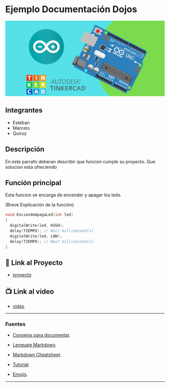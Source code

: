 # Ejemplo Documentación Dojos
![Tinkercad](./img/ArduinoTinkercad.jpg)


## Integrantes 
- Esteban
- Marcelo
- Quiroz

## Descripción
En este parrafo deberan describir que funcion cumple su proyecto. Que solucion esta ofreciendo

## Función principal
Esta funcion se encarga de encender y apagar los leds.

(Breve Explicación de la función)

~~~ c (lenguaje en el que esta escrito)
void EnciendeApagaLed(int led)
{
  digitalWrite(led, HIGH);
  delay(TIEMPO); // Wait millisecond(s)
  digitalWrite(led, LOW);
  delay(TIEMPO); // Wait millisecond(s)
}
~~~

## :robot: Link al Proyecto
- [proyecto]()
## :tv: Link al video
- [video]()

---
### Fuentes
- [Consejos para documentar](https://www.sohamkamani.com/how-to-write-good-documentation/#architecture-documentation).

- [Lenguaje Markdown](https://markdown.es/sintaxis-markdown/#linkauto).

- [Markdown Cheatsheet](https://github.com/adam-p/markdown-here/wiki/Markdown-Cheatsheet).

- [Tutorial](https://www.youtube.com/watch?v=oxaH9CFpeEE).

- [Emojis](https://gist.github.com/rxaviers/7360908).

---






